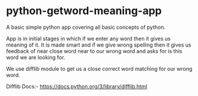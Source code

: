 # python-getword-meaning-app
A basic simple python app covering all basic concepts of python.  

App is in initial stages in which if we enter any word then it gives us meaning of it.
It is made smart and if we give wrong spelling then it gives us feedback of near close word near to our wrong word and asks for is this word we are looking for.

We use difflib module to get us a close correct word matching for our wrong word.

Difflib Docs:- https://docs.python.org/3/library/difflib.html




   
